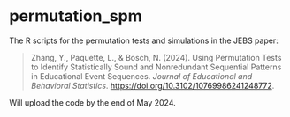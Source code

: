 # permutation_spm
The R scripts for the permutation tests and simulations in the JEBS paper:  
> Zhang, Y., Paquette, L., & Bosch, N. (2024). Using Permutation Tests to Identify Statistically Sound and Nonredundant Sequential Patterns in Educational Event Sequences. *Journal of Educational and Behavioral Statistics*. https://doi.org/10.3102/10769986241248772.

Will upload the code by the end of May 2024.
